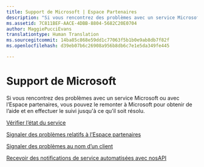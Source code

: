 ```yaml
---
title: Support de Microsoft | Espace Partenaires
description: "Si vous rencontrez des problèmes avec un service Microsoft ou avec l’Espace partenaires, vous pouvez demander de l’aide à Microsoft et suivre l’incident jusqu’à sa résolution."
ms.assetid: 7C811BEF-AACE-4DBB-8804-5682C20E0704
author: MaggiePucciEvans
translationtype: Human Translation
ms.sourcegitcommit: 14ba85c868e59dd1c77063f5b1b0e9ab8db7f82f
ms.openlocfilehash: d39eb07b6c26908a956b8db6c7e1e5da349fe445

---
```


# Support de Microsoft


Si vous rencontrez des problèmes avec un service Microsoft ou avec l’Espace partenaires, vous pouvez le remonter à Microsoft pour obtenir de l’aide et en effectuer le suivi jusqu'à ce qu’il soit résolu.

[Vérifier l’état du service](check-service-health.md)

[Signaler des problèmes relatifs à l’Espace partenaires](report-problems-with-partner-center.md)

[Signaler des problèmes au nom d’un client ](report-problems-on-behalf-of-a-customer.md)

[Recevoir des notifications de service automatisées avec nosAPI](get-automated-service-notifications-with-our-apis.md)

 

 






<!--HONumber=Nov16_HO4-->


